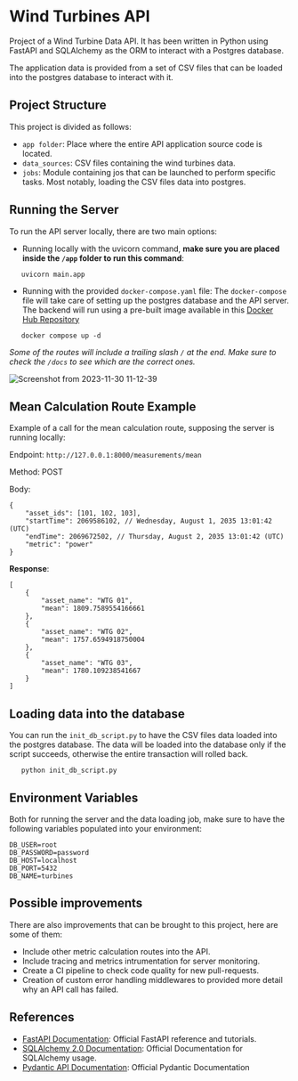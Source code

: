 # Wind Turbines API

Project of a Wind Turbine Data API. It has been written in Python using FastAPI and SQLAlchemy as the ORM to interact with a Postgres database.

The application data is provided from a set of CSV files that can be loaded into the postgres database to interact with it.

## Project Structure

This project is divided as follows:

- `app folder`: Place where the entire API application source code is located.
- `data_sources`: CSV files containing the wind turbines data.
- `jobs`: Module containing jos that can be launched to perform specific tasks. Most notably, loading the CSV files data into postgres.

## Running the Server

To run the API server locally, there are two main options:

- Running locally with the uvicorn command, **make sure you are placed inside the `/app` folder to run this command**:
```
   uvicorn main.app
```

- Running with the provided `docker-compose.yaml` file:
  The `docker-compose` file will take care of setting up the postgres database and the API server. The backend will run using a pre-built image available in this [Docker Hub Repository](https://hub.docker.com/repository/docker/leo5621/wind-turbine-api/general)
```
   docker compose up -d
```

*Some of the routes will include a trailing slash `/` at the end. Make sure to check the `/docs` to see which are the correct ones.*

![Screenshot from 2023-11-30 11-12-39](https://github.com/leonardo5621/wind-turbine-api/assets/30439454/a53297eb-0624-4626-80e3-e509322d267e)

## Mean Calculation Route Example

Example of a call for the mean calculation route, supposing the server is running locally:

Endpoint: `http://127.0.0.1:8000/measurements/mean`

Method: POST

Body:
```
{
	"asset_ids": [101, 102, 103],
	"startTime": 2069586102, // Wednesday, August 1, 2035 13:01:42 (UTC)
	"endTime": 2069672502, // Thursday, August 2, 2035 13:01:42 (UTC)
	"metric": "power"
}
```

**Response**:

```
[
	{
		"asset_name": "WTG 01",
		"mean": 1809.7589554166661
	},
	{
		"asset_name": "WTG 02",
		"mean": 1757.6594918750004
	},
	{
		"asset_name": "WTG 03",
		"mean": 1780.109238541667
	}
]
```
## Loading data into the database

You can run the `init_db_script.py` to have the CSV files data loaded into the postgres database. The data will be loaded into the database only if the script succeeds, otherwise the entire transaction will rolled back.

```
   python init_db_script.py
```
## Environment Variables
Both for running the server and the data loading job, make sure to have the following variables populated into your environment:
```
DB_USER=root
DB_PASSWORD=password
DB_HOST=localhost
DB_PORT=5432
DB_NAME=turbines
```

## Possible improvements

There are also improvements that can be brought to this project, here are some of them:

- Include other metric calculation routes into the API.
- Include tracing and metrics intrumentation for server monitoring.
- Create a CI pipeline to check code quality for new pull-requests.
- Creation of custom error handling middlewares to provided more detail why an API call has failed.

## References

- [FastAPI Documentation](https://fastapi.tiangolo.com/reference/): Official FastAPI reference and tutorials.
- [SQLAlchemy 2.0 Documentation](https://docs.sqlalchemy.org/en/20/): Official Documentation for SQLAlchemy usage.
- [Pydantic API Documentation](https://docs.pydantic.dev/latest/api/base_model/): Official Pydantic Documentation 


 


